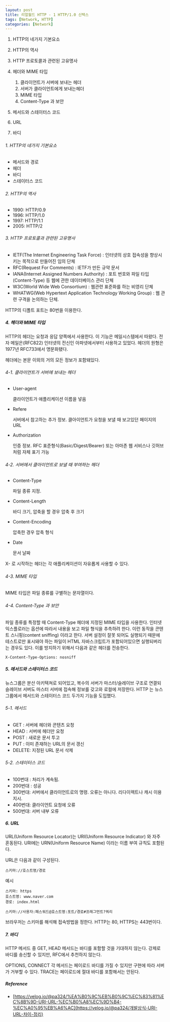 ```yaml
---
layout: post
title: 리얼월드 HTTP - 1 HTTP/1.0 신택스
tags: [Network, HTTP]
categories: [Network]
---
```



1. HTTP의 네가지 기본요소
2. HTTP의 역사
3. HTTP 프로토콜과 관련된 고유명사
4. 헤더와 MIME 타입
   1. 클라이언트가 서버에 보내는 헤더
   2. 서버가 클라이언트에게 보내는헤더
   3. MIME 타입
   4. Content-Type 과 보안

5. 메서드와 스테이터스 코드
6. URL
7. 바디



###### 1. HTTP의 네가지 기본요소

* 메서드와 경로
* 헤더
* 바디
* 스테이터스 코드



###### 2. HTTP의 역사

* 1990: HTTP/0.9
* 1996: HTTP/1.0
* 1997: HTTP/1.1
* 2005: HTTP/2



###### 3. HTTP 프로토콜과 관련된 고유명사

* IETF(The Internet Engineering Task Force) : 인터넷의 상호 접속성을 향상시키는 목적으로 만들어진 임의 단체
* RFC(Request For Comments) : IETF가 만든 규약 문서
* IANA(Internet Assigned Numbers Authority) : 포트 번호와 파일 타입(Content-Type) 등 웹에 관한 데이터베이스 관리 단체
* W3C(World Wide Web Consortium) : 웹관련 표준화를 하는 비영리 단체
* WHATWG(Web Hypertext Application Technology Working Group) : 웹 관련 구격을 논의하는 단체. 



HTTP의 디폴트 포트는 80번을 이용한다.



##### 4. 헤더와 MIME 타입

HTTP의 헤더는 요청과 응답 양쪽에서 사용한다. 이 기능은 메일시스템에서 따왔다. 전자 메일은(RFC822) 인터넷의 전신인 아파넷에서부터 사용하고 있었다. 헤더의 원형은 1977년 RFC733에서 명문화됐다. 

헤더에는 본문 이외의 거의 모든 정보가 포함돼있다.

###### 4-1. 클라이언트가 서버에 보내는 헤더

* User-agent

  클라이언트가 애플리케이션 이름을 넣음

* Refere

  서버에서 참고하는 추가 정보. 클아이언트가 요청을 보낼 때 보고있던 페이지의 URL

* Authorization

  인증 정보. RFC 표준형식(Basic/Digest/Bearer) 또는 아마존 웹 서비스나 깃허브처럼 자체 표기 가능

###### 4-2. 서버에서 클아이언트로 보낼 때 부여하는 헤더

* Content-Type

  파일 종류 지정.

* Content-Length

  바디 크기, 압축을 할 경우 압축 후 크기

* Content-Encoding

  압축한 경우 압축 형식

* Date

  문서 날짜

X- 로 시작하는 헤더는 각 애플리케이션이 자유롭게 사용할 수 있다.



###### 4-3. MIME 타입

MIME 타입은 파일 종류를 구별하는 문자열이다. 



###### 4-4. Content-Type 과 보안

파일 종류를 특정할 때 Content-Type 헤더에 지정된 MIME 타입을 사용한다. 인터넷 익스플로러는 옵션에 따라서 내용을 보고 파일 형식을 추측하려 한다. 이런 동작을 콘텐트 스니핑(content sniffing) 이라고 한다. 서버 설정이 잘못 되어도 실행되기 때문에 테스트로만 표시돼야 하는 파일이 HTML 자바스크립트가 포함되어있으면 실행되버리는 경우도 있다. 이를 방지하기 위해서 다음과 같은 헤더를 전송한다.

`X-Content-Type-Options: nosniff` 



##### 5. 메서드와 스테이터스 코드

뉴스그룹은 분산 아키텍쳐로 되어있고, 복수의 서버가 마스터/슬레이브 구조로 연결되 슬레이브 서버도 마스터 서버에 접속해 정보를 갖고와 로컬에 저장한다. HTTP 는 뉴스그룹에서 메서드와 스테이터스 코드 두가지 기능을 도입했다.

###### 5-1. 메서드

* GET : 서버에 헤더와 콘텐츠 요청
* HEAD : 서버에 헤더만 요청
* POST : 새로운 문서 투고
* PUT : 이미 존재하는 URL의 문서 갱신
* DELETE: 지정된 URL 문서 삭제



###### 5-2. 스테이터스 코드

* 100번대 : 처리가 계속됨.
* 200번대 : 성공
* 300번대: 서버에서 클라이언트로의 명령. 오류는 아니다. 리다이렉트나 캐시 이용 지시.
* 400번대: 클라이언트 요청에 오류
* 500번대: 서버 내부 오류



##### 6. URL

URL(Uniform Resource Locator)는 URI(Uniform Resource Indicator) 와 자주 혼동된다. URI에는 URN(Uniform Resource Name) 이라는 이름 부여 규칙도 포함된다.

URL은 다음과 같이 구성된다.

`스키마://호스트명/경로`

예시

```shell
스키마: https
호스트명: www.naver.com
경로: index.html
```

```shell
스키마://사용자:패스워드@호스트명:포트/경로#프래그먼트?쿼리
```

브라우저는 스키마를 해석해 접속방법을 정한다. HTTP는 80, HTTPS는 443번이다.



##### 7. 바디

HTTP 메서드 중 GET, HEAD 메서드는 바디를 포함할 것을 기대하지 않는다. 강제로 바디를 송신할 수 있지만, RFC에서 추천하지 않는다.

OPTIONS, CONNECT 각 메서드는 페이로드 바디를 가질 수 있지만 구현에 따라 서버가 거부할 수 있다. TRACE는 페이로드에 절대 바디를 포함해서는 안된다.



##### Reference

* [https://velog.io/@pa324/%EA%B0%9C%EB%B0%9C%EC%83%81%EC%8B%9D-URI-URL-%EC%B0%A8%EC%9D%B4-%EC%A0%95%EB%A6%AC](https://velog.io/@pa324/개발상식-URI-URL-차이-정리)



